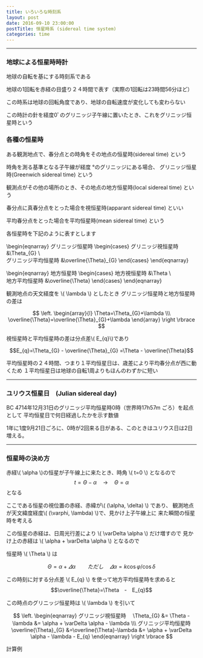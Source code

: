 ```yaml
---
title: いろいろな時刻系
layout: post
date: 2016-09-10 23:00:00
postTitle: 恒星時系 (sidereal time system)
categories: time
---
```


-------

### 地球による恒星時時計

地球の自転を基にする時刻系である

地球の1回転を赤経の目盛り２４時間で表す（実際の1回転は23時間56分ほど）

この時系は地球の回転角度であり、地球の自転速度が変化しても変わらない

この時計の針を経度0ﾟのグリニッジ子午線に置いたとき、これをグリニッジ恒星時という

<div id="canvas01"></div>

### 各種の恒星時

ある観測地点で、春分点との時角をその地点の恒星時(sidereal time) という

時角を測る基準となる子午線が経度 °のグリニッジにある場合、
グリニッジ恒星時(Greenwich sidereal time) という

観測点がその他の場所のとき、その地点の地方恒星時(local sidereal time) という

春分点に真春分点をとった場合を視恒星時(apparant sidereal time) といい

平均春分点をとった場合を平均恒星時(mean sidereal time) という

各恒星時を下記のように表すとします

\begin{eqnarray}
 グリニッジ恒星時
  \begin{cases}
    グリニッジ視恒星時 &\Theta_{G} \\\
    グリニッジ平均恒星時 &\overline{\Theta}_{G}
  \end{cases}
\end{eqnarray}

\begin{eqnarray}
 地方恒星時
  \begin{cases}
    地方視恒星時 &\Theta \\\
    地方平均恒星時 &\overline{\Theta}
  \end{cases}
\end{eqnarray}

観測地点の天文経度を \\( \lambda \\) としたとき
グリニッジ恒星時と地方恒星時の差は

$$
\left.
\begin{array}{l}
\Theta=\Theta_{G}+\lambda \\\
\overline{\Theta}=\overline{\Theta}_{G}+\lambda
\end{array}
\right
\rbrace
$$

視恒星時と平均恒星時の差は分点差\\( E_{q}\\)であり

$$E_{q}=\Theta_{G} - \overline{\Theta}_{G}
=\Theta - \overline{\Theta}$$

平均恒星時の２４時間、つまり１平均恒星日は、歳差により平均春分点が西に動くため
１平均恒星日は地球の自転1周よりもほんのわずかに短い

------

### ユリウス恒星日　(Julian sidereal day)

BC 4714年12月31日のグリニッジ平均恒星時0時（世界時17h57m ごろ）を起点として
平均恒星日で何日経過したかを示す数値

1年に1度9月21日ごろに、0時が2回来る日がある、このときはユリウス日は2日増える。

-----

### 恒星時の決め方

赤経\\( \alpha \\)の恒星が子午線上に来たとき、時角 \\( t=0 \\) となるので
$$ t = \Theta - \alpha \quad \rightarrow  \quad \Theta = \alpha$$
となる 

ここである恒星の視位置の赤経、赤緯が\\( (\alpha, \delta) \\) であり、
観測地点が天文緯度経度\\( (\varphi, \lambda) \\)で、見かけ上子午線上に
来た瞬間の恒星時を考える

この恒星の赤経は、日周光行差により \\( \varDelta \alpha \\) だけ増すので
見かけ上の赤経は \\( \alpha + \varDelta \alpha \\) となるので

恒星時 \\( \Theta \\) は

$$
\Theta = \alpha + \varDelta \alpha 
\qquad ただし \quad 
\varDelta \alpha = k \cos \varphi / \cos \delta
$$ 

この時刻に対する分点差 \\( E_{q} \\) を使って地方平均恒星時を求めると
$$\overline{\Theta}=\Theta　-　E_{q}$$

この時点のグリニッジ恒星時は \\( \lambda \\) を引いて

$$
\left.
\begin{eqnarray}
グリニッジ視恒星時　 \Theta_{G} &= \Theta - \lambda 
&= \alpha + \varDelta \alpha - \lambda \\\
グリニッジ平均恒星時　\overline{\Theta}_{G} &=\overline{\Theta}-\lambda
&= \alpha + \varDelta \alpha - \lambda - E_{q}
\end{eqnarray}
\right
\rbrace
$$

<label class="label label-info">計算例</label>

<script src="//code.jquery.com/jquery-1.11.3.js"></script>
<script src="{{site.url}}/js/three.js"></script>
<script src="{{site.url}}/js/celestial-calc.js"></script>
<script src="https://dl.dropboxusercontent.com/u/3587259/Code/Threejs/OrbitControls.js"></script>
<script src="http://d3js.org/d3.v3.js"></script>
<script src="{{site.url}}/js/d3draws.js"></script>
<script type="text/javascript" src="http://cdn.mathjax.org/mathjax/latest/MathJax.js?config=TeX-AMS-MML_SVG"></script>
<script src="https://cdn.rawgit.com/google/code-prettify/master/loader/run_prettify.js?skin=sons-of-obsidian"></script>
<script type="text/javascript">
var $window = $(window)
  // make code pretty
  $('pre').addClass('prettyprint');
  $('pre').css({"background":"#111",
                 "font-size":"1.05em",
                    "border":"0px"}
                );
  $('code').css({"font-size":"1.05em","color":"#f00"});
  $('canvas').css({"background":"#fff"});

var height = 500,
    width  = 700;
var pi2 = Math.PI * 2;
var pi = Math.PI;
var aDegree = Math.PI / 180;
var decStep = Math.PI / 18;

/**
   グリニッジ恒星時
          　**/

var proc1 = function(){

  // シーン追加
  var scene = new THREE.Scene();
  // カメラを追加
  var camera = new THREE.OrthographicCamera(  width / - 2, width / 2, height / 2, height / - 2, 1, 10000 );

  camera.position.z = 1000;

  // ライト追加
  var ambLight = new THREE.AmbientLight(0xffff00, 1.0);
  scene.add(ambLight);

   // renderer 追加
  var renderer = new THREE.WebGLRenderer();
  renderer.setSize( width, height );
  document.getElementById("canvas01").appendChild( renderer.domElement );
  
  // グループ追加
  var group = new THREE.Group();
  var group1 = new THREE.Group();
   // オブジェクト追加
  var sphere;
  var loader = new THREE.TextureLoader();

  // load a resource
  loader.load(
    // resource URL
    '{{site.url}}/images/earth_ill.jpg',
    // Function when resource is loaded
    function ( texture ) {
      // do something with the texture
      var sphereMat = new THREE.MeshLambertMaterial( {
        map: texture
      } );
      var sphereGeo = new THREE.SphereGeometry(150,50,50);
      sphere = new THREE.Mesh(sphereGeo, sphereMat);
      //sphere.position.set(0,0,0);
      group.add(sphere);
    },
    // Function called when download progresses
    function ( xhr ) {
      console.log( (xhr.loaded / xhr.total * 100) + '% loaded' );
    },
    // Function called when download errors
    function ( xhr ) {
      console.log( 'An error happened' );
    }
  );


  /* 地軸 */
  material = new THREE.MeshLambertMaterial( {
    color: 0xffffff
  } );

  var axis = new THREE.Geometry();
    
  axis.vertices.push( new THREE.Vector3( 0, 175, 0 ) );

  axis.vertices.push( new THREE.Vector3( 0, -175, 0 ) );
  
  var axisLine = new THREE.Line( axis, material );
  group.add( axisLine );

  /* 時計の針 */
  material = new THREE.MeshLambertMaterial( {
    color: 0xffffff
  } );

  var hand = new THREE.Geometry();
    
  hand.vertices.push( new THREE.Vector3( 0, 0, 0 ) );
  var z_ = 250 * Math.cos(aDegree*90);
  var x_ = 250 * Math.sin(aDegree*90);
  hand.vertices.push( new THREE.Vector3( x_, 0, z_ ) );
  hand.vertices.push( new THREE.Vector3( x_-30, 0, z_-20 ) );
  hand.vertices.push( new THREE.Vector3( x_-30, 0, z_+20 ) );
  hand.vertices.push( new THREE.Vector3( x_, 0, z_ ) );

  var handLine = new THREE.Line( hand, material );
  group.add( handLine );

  // グリニッジ子午線
  meridian = new THREE.Geometry();
    
  var theta = 0;
  var r = 150;
  var y = 150 * Math.sin(theta); 

  for (var j=0; j<pi2; j+=aDegree){
      var x = r*Math.cos(j);
      var y = r*Math.sin(j);
      meridian.vertices.push(
        new THREE.Vector3( x, y, 0 )
      );
  };

  var color = 0x00ff00;
  material = new THREE.MeshLambertMaterial( {
      color: color
  } );
  var line = new THREE.Line( meridian, material );
  group.add( line );

  // 時計
  time = new THREE.Geometry();
    
  var theta = 0;
  var r = 270;

  for (var j=0; j<pi2; j+=aDegree){
      var z = r*Math.cos(j);
      var x = r*Math.sin(j);
      time.vertices.push(
        new THREE.Vector3( x, 0, z )
      );
  };

  var color = 0xffffff;
  material = new THREE.MeshLambertMaterial( {
      color: color
  } );
  var timeLine = new THREE.Line( time, material );
  group1.add( timeLine );

  // 時間ラベル
  var r = 270;

  for (var j=0; j<pi2; j+=aDegree*15){
      var hour = new THREE.Geometry();
      var z = r*Math.cos(j);
      var x = r*Math.sin(j);
      hour.vertices.push(
        new THREE.Vector3( x, 30, z )
      );
       hour.vertices.push(
        new THREE.Vector3( x, -30, z )
      );
     material = new THREE.MeshLambertMaterial( {
        color: 0xffffff
      } );
      var hourLine = new THREE.Line( hour, material );
      group1.add( hourLine );
  };

  // 文字
  var loader = new THREE.FontLoader();
  var font;
  loader.load( '{{site.url}}/fonts/helvetiker_regular.typeface.json',   
    function ( response ) {
      font = response;
      
      material = new THREE.MeshPhongMaterial( { color: 0xffffff } );

      var r = 280;
      for (var i = 0; i < 24; i++) {
        
        var text = (i==0)?"γ":i+"h";
        var textGeo = new THREE.TextGeometry( text, {
          font: font,
          size: 15,
          height: 5
        });    
        var textMesh1 = new THREE.Mesh( textGeo, material );
        var theta = i*aDegree*15;
        var z = r*Math.cos(theta);
        var x = r*Math.sin(theta);

        textMesh1.position.x = x; 
        textMesh1.position.y = 0;
        textMesh1.position.z = z;
 
        //textMesh1.rotation.y = (i-1) * pi2 / 4 ;
        group1.add(textMesh1);
      };

  });

  group.rotation.x = aDegree * 15;
  group1.rotation.x = aDegree * 15;

  scene.add( group );
  scene.add( group1 );

function render() {
  requestAnimationFrame( render ); // 60フレーム/秒
  
  
  group.rotation.y += 0.005;
  
  renderer.render( scene, camera );
}
render();
}


proc1();



</script>